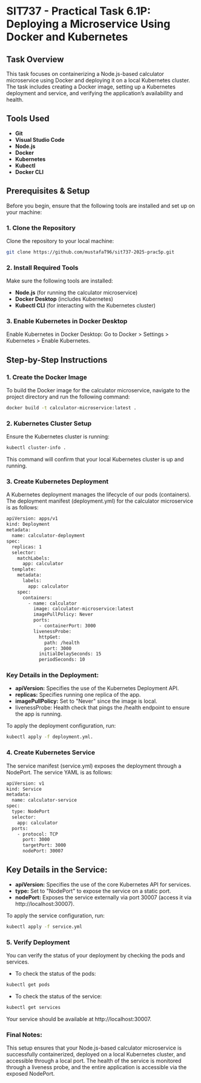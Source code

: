 # SIT737 - Practical Task 6.1P: Deploying a Microservice Using Docker and Kubernetes

## Task Overview
This task focuses on containerizing a Node.js-based calculator microservice using Docker and deploying it on a local Kubernetes cluster. The task includes creating a Docker image, setting up a Kubernetes deployment and service, and verifying the application’s availability and health.

## Tools Used
- **Git**
- **Visual Studio Code**
- **Node.js**
- **Docker**
- **Kubernetes**
- **Kubectl**
- **Docker CLI**

## Prerequisites & Setup
Before you begin, ensure that the following tools are installed and set up on your machine:

### 1. Clone the Repository
Clone the repository to your local machine:
```bash
git clone https://github.com/mustafaT96/sit737-2025-prac5p.git
```

### 2. Install Required Tools
Make sure the following tools are installed:
- **Node.js** (for running the calculator microservice)
- **Docker Desktop** (includes Kubernetes)
- **Kubectl CLI** (for interacting with the Kubernetes cluster)

### 3. Enable Kubernetes in Docker Desktop
Enable Kubernetes in Docker Desktop:
Go to Docker > Settings > Kubernetes > Enable Kubernetes.

## Step-by-Step Instructions
### 1. Create the Docker Image
To build the Docker image for the calculator microservice, navigate to the project directory and run the following command:
```bash
docker build -t calculator-microservice:latest .
```

### 2. Kubernetes Cluster Setup
Ensure the Kubernetes cluster is running:
```bash
kubectl cluster-info .
```
This command will confirm that your local Kubernetes cluster is up and running.

### 3. Create Kubernetes Deployment
A Kubernetes deployment manages the lifecycle of our pods (containers). The deployment manifest (deployment.yml) for the calculator microservice is as follows:
```bash
apiVersion: apps/v1
kind: Deployment
metadata:
  name: calculator-deployment
spec:
  replicas: 1
  selector:
    matchLabels:
      app: calculator
  template:
    metadata:
      labels:
        app: calculator
    spec:
      containers:
        - name: calculator
          image: calculator-microservice:latest
          imagePullPolicy: Never
          ports:
            - containerPort: 3000
          livenessProbe:
            httpGet:
              path: /health
              port: 3000
            initialDelaySeconds: 15
            periodSeconds: 10
```
### Key Details in the Deployment:
- **apiVersion:** Specifies the use of the Kubernetes Deployment API.
- **replicas:** Specifies running one replica of the app.
- **imagePullPolicy:** Set to "Never" since the image is local.
- livenessProbe: Health check that pings the /health endpoint to ensure the app is running.

To apply the deployment configuration, run:
```bash
kubectl apply -f deployment.yml.
```

### 4. Create Kubernetes Service
The service manifest (service.yml) exposes the deployment through a NodePort. The service YAML is as follows:
```bash
apiVersion: v1
kind: Service
metadata:
  name: calculator-service
spec:
  type: NodePort
  selector:
    app: calculator
  ports:
    - protocol: TCP
      port: 3000
      targetPort: 3000
      nodePort: 30007
```
## Key Details in the Service:
- **apiVersion:** Specifies the use of the core Kubernetes API for services.
- **type:** Set to "NodePort" to expose the service on a static port.
- **nodePort:** Exposes the service externally via port 30007 (access it via http://localhost:30007).

To apply the service configuration, run:
```bash
kubectl apply -f service.yml
```

### 5. Verify Deployment
You can verify the status of your deployment by checking the pods and services.
- To check the status of the pods:
```bash
kubectl get pods
```

- To check the status of the service:
```bash
kubectl get services
```
Your service should be available at http://localhost:30007.

### Final Notes:
This setup ensures that your Node.js-based calculator microservice is successfully containerized, deployed on a local Kubernetes cluster, and accessible through a local port. The health of the service is monitored through a liveness probe, and the entire application is accessible via the exposed NodePort.
